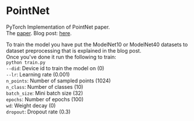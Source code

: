 # PointNet
PyTorch Implementation of PointNet paper.  
The [paper](https://arxiv.org/pdf/1612.00593.pdf).
Blog post: [here]().  

To train the model you have put the ModelNet10 or ModelNet40 datasets to dataset preprocessing that is explained in the blog post.  
Once you've done it run the following to train:  
```python train.py```  
``` --did ```: Device id to train the model on (0)  
```--lr```: Learning rate (0.001)  
```n_points```: Number of sampled points (1024)  
```n_class```: Number of classes (10)  
```batch_size```: Mini batch size (32)  
```epochs```: Number of epochs (100)  
```wd```: Weight decay (0)  
```dropout```: Dropout rate (0.3)  
